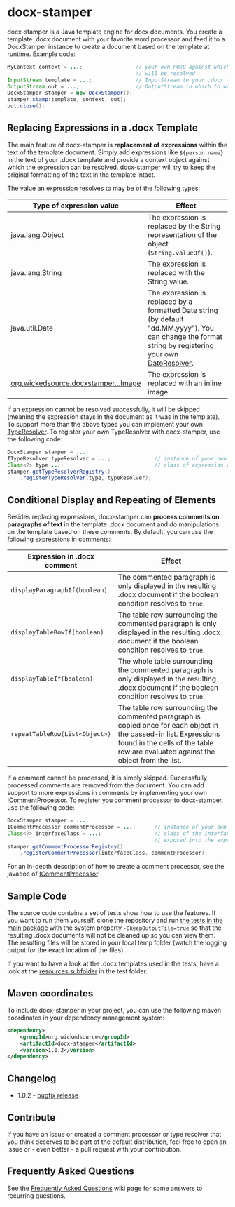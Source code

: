 # docx-stamper
docx-stamper is a Java template engine for docx documents. You create a template .docx document with your favorite word processor
and feed it to a DocxStamper instance to create a document based on the template at runtime. Example code:
```java
MyContext context = ...;                 // your own POJO against which expressions found in the template
                                         // will be resolved
InputStream template = ...;              // InputStream to your .docx template file
OutputStream out = ...;                  // OutputStream in which to write the resulting .docx document
DocxStamper stamper = new DocxStamper();
stamper.stamp(template, context, out);
out.close();
```

## Replacing Expressions in a .docx Template
The main feature of docx-stamper is **replacement of expressions** within the text of the template document. Simply add expressions like `${person.name}` in the text of your .docx template and provide a context object against which the expression can be resolved. docx-stamper will try to keep the original formatting of the text in the template intact.

The value an expression resolves to may be of the following types:

| Type of expression value | Effect  |
| ---|---|
| java.lang.Object | The expression is replaced by the String representation of the object (`String.valueOf()`).
| java.lang.String | The expression is replaced with the String value.|
| java.util.Date   | The expression is replaced by a formatted Date string (by default "dd.MM.yyyy"). You can change the format string by registering your own [DateResolver](http://thombergs.github.io/docx-stamper/apidocs/org/wickedsource/docxstamper/replace/typeresolver/DateResolver.html).|
| [org.wickedsource.docxstamper...Image](http://thombergs.github.io/docx-stamper/apidocs/org/wickedsource/docxstamper/replace/typeresolver/image/Image.html) | The expression is replaced with an inline image.|

If an expression cannot be resolved successfully, it will be skipped (meaning the expression stays in the document as it was in the template). To support more than the above types you can implement your own [TypeResolver](http://thombergs.github.io/docx-stamper/apidocs/org/wickedsource/docxstamper/api/typeresolver/ITypeResolver.html). To register your own TypeResolver with docx-stamper, use the following code:

```java
DocxStamper stamper = ...;              
ITypeResolver typeResolver = ...;              // instance of your own ITypeResolver implementation
Class<?> type ...;                             // class of expression values your resolver handles
stamper.getTypeResolverRegistry()
    .registerTypeResolver(type, typeResolver);
```

## Conditional Display and Repeating of Elements
Besides replacing expressions, docx-stamper can **process comments on paragraphs of text** in the template .docx document and do manipulations on the template based on these comments. By default, you can use the following expressions in comments:

| Expression in .docx comment       | Effect  |
| --------------------------------- |---------|
| `displayParagraphIf(boolean)`     | The commented paragraph is only displayed in the resulting .docx document if the boolean condition resolves to `true`.|
| `displayTableRowIf(boolean)`      | The table row surrounding the commented paragraph is only displayed in the resulting .docx document if the boolean condition resolves to `true`.|
| `displayTableIf(boolean)`      | The whole table surrounding the commented paragraph is only displayed in the resulting .docx document if the boolean condition resolves to `true`.|
| `repeatTableRow(List<Object>)`      | The table row surrounding the commented paragraph is copied once for each object in the passed-in list. Expressions found in the cells of the table row are evaluated against the object from the list.

If a comment cannot be processed, it is simply skipped. Successfully processed comments are removed from the document. You can add support to more expressions in comments by implementing your own [ICommentProcessor](http://thombergs.github.io/docx-stamper/apidocs/org/wickedsource/docxstamper/api/commentprocessor/ICommentProcessor.html). To register you comment processor to docx-stamper, use the following code:

```java
DocxStamper stamper = ...;              
ICommentProcessor commentProcessor = ...;      // instance of your own ICommentProcessor implementation
Class<?> interfaceClass = ...;                 // class of the interface that defines the methods that are
                                               // exposed into the expression language
stamper.getCommentProcessorRegistry()
    .registerCommentProcessor(interfaceClass, commentProcessor);
```
For an in-depth description of how to create a comment processor, see the javadoc of [ICommentProcessor](http://thombergs.github.io/docx-stamper/apidocs/org/wickedsource/docxstamper/api/commentprocessor/ICommentProcessor.html).

## Sample Code
The source code contains a set of tests show how to use the features. If you want to run them yourself, clone the repository and run [the tests in the main package](https://github.com/thombergs/docx-stamper/tree/master/src/test/java/org/wickedsource/docxstamper) with the system property `-DkeepOutputFile=true` so that the resulting .docx documents will not be cleaned up so you can view them. The resulting files will be stored in your local temp folder (watch the logging output for the exact location of the files).

If you want to have a look at the .docx templates used in the tests, have a look at the [resources subfolder](https://github.com/thombergs/docx-stamper/tree/master/src/test/resources/org/wickedsource/docxstamper) in the test folder.

## Maven coordinates
To include docx-stamper in your project, you can use the following maven coordinates in your dependency management system:

```xml
<dependency>
    <groupId>org.wickedsource</groupId>
    <artifactId>docx-stamper</artifactId>
    <version>1.0.2</version>
</dependency>
```

## Changelog
* 1.0.2 - [bugfix release](https://github.com/thombergs/docx-stamper/issues?q=is%3Aissue+milestone%3A1.0.2+is%3Aclosed)

## Contribute
If you have an issue or created a comment processor or type resolver that you think deserves to be part of the default distribution, feel free to open an issue or - even better - a pull request with your contribution.

## Frequently Asked Questions
See the [Frequently Asked Questions](https://github.com/thombergs/docx-stamper/wiki/Frequently-Asked-Questions) wiki page for some answers to recurring questions.


